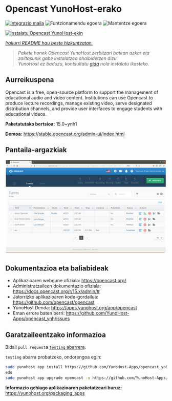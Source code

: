 <!--
Ohart ongi: README hau automatikoki sortu da <https://github.com/YunoHost/apps/tree/master/tools/readme_generator>ri esker
EZ editatu eskuz.
-->

# Opencast YunoHost-erako

[![Integrazio maila](https://dash.yunohost.org/integration/opencast.svg)](https://ci-apps.yunohost.org/ci/apps/opencast/) ![Funtzionamendu egoera](https://ci-apps.yunohost.org/ci/badges/opencast.status.svg) ![Mantentze egoera](https://ci-apps.yunohost.org/ci/badges/opencast.maintain.svg)

[![Instalatu Opencast YunoHost-ekin](https://install-app.yunohost.org/install-with-yunohost.svg)](https://install-app.yunohost.org/?app=opencast)

*[Irakurri README hau beste hizkuntzatan.](./ALL_README.md)*

> *Pakete honek Opencast YunoHost zerbitzari batean azkar eta zailtasunik gabe instalatzea ahalbidetzen dizu.*  
> *YunoHost ez baduzu, kontsultatu [gida](https://yunohost.org/install) nola instalatu ikasteko.*

## Aurreikuspena

Opencast is a free, open-source platform to support the management of educational audio and video content. Institutions can use Opencast to produce lecture recordings, manage existing video, serve designated distribution channels, and provide user interfaces to engage students with educational videos.


**Paketatutako bertsioa:** 15.0~ynh1

**Demoa:** <https://stable.opencast.org/admin-ui/index.html>

## Pantaila-argazkiak

![Opencast(r)en pantaila-argazkia](./doc/screenshots/screeshot.png)

## Dokumentazioa eta baliabideak

- Aplikazioaren webgune ofiziala: <https://opencast.org/>
- Administratzaileen dokumentazio ofiziala: <https://docs.opencast.org/r/15.x/admin/#>
- Jatorrizko aplikazioaren kode-gordailua: <https://github.com/opencast/opencast>
- YunoHost Denda: <https://apps.yunohost.org/app/opencast>
- Eman errore baten berri: <https://github.com/YunoHost-Apps/opencast_ynh/issues>

## Garatzaileentzako informazioa

Bidali `pull request`a [`testing` abarrera](https://github.com/YunoHost-Apps/opencast_ynh/tree/testing).

`testing` abarra probatzeko, ondorengoa egin:

```bash
sudo yunohost app install https://github.com/YunoHost-Apps/opencast_ynh/tree/testing --debug
edo
sudo yunohost app upgrade opencast -u https://github.com/YunoHost-Apps/opencast_ynh/tree/testing --debug
```

**Informazio gehiago aplikazioaren paketatzeari buruz:** <https://yunohost.org/packaging_apps>
